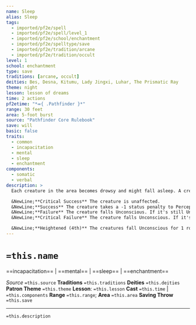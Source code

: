 ```yaml
---
name: Sleep
alias: Sleep
tags:
  - imported/pf2e/spell
  - imported/pf2e/spell/level_1
  - imported/pf2e/school/enchantment
  - imported/pf2e/spelltype/save
  - imported/pf2e/tradition/arcane
  - imported/pf2e/tradition/occult
level: 1
school: enchantment
type: save
traditions: [arcane, occult]
deities: Bes, Desna, Kitumu, Lady Jingxi, Luhar, The Prismatic Ray
theme: night
lesson: lesson of dreams
time: 2 actions
pf2etime: "*⬺{ .Pathfinder }*"
range: 30 feet
area: 5-foot burst
source: "Pathfinder Core Rulebook"
save: will
basic: false
traits:
  - common
  - incapacitation
  - mental
  - sleep
  - enchantment
components:
  - somatic
  - verbal
description: >
  Each creature in the area becomes drowsy and might fall asleep. A creature that falls [[Unconscious]] from this spell doesn't fall [[Prone]] or release what it's holding. This spell doesn't prevent creatures from waking up due to a successful Perception check, limiting its utility in combat.

  &NewLine;**Critical Success** The creature is unaffected.
  &NewLine;**Success** The creature takes a -1 status penalty to Perception checks for 1 round.
  &NewLine;**Failure** The creature falls Unconscious. If it's still Unconscious after 1 minute, it wakes up automatically.
  &NewLine;**Critical Failure** The creature falls Unconscious. If it's still Unconscious after 1 hour, it wakes up automatically.

  &NewLine;**Heightened (4th)** The creatures fall Unconscious for 1 round on a failure or 1 minute on a critical failure. They fall Prone and release what they're holding, and they can't attempt Perception checks to wake up. When the duration ends, the creature is sleeping normally instead of automatically waking up.
---
```

# `=this.name`
==incapacitation== | ==mental== | ==sleep== | ==enchantment==

*Source* `=this.source`
**Traditions** `=this.traditions`
**Deities** `=this.deities`
**Patron Theme** `=this.theme`
**Lesson**: `=this.lesson`
**Cast** `=this.time` | `=this.components`
**Range** `=this.range`; **Area** `=this.area`
**Saving Throw** `=this.save`

***
`=this.description`
